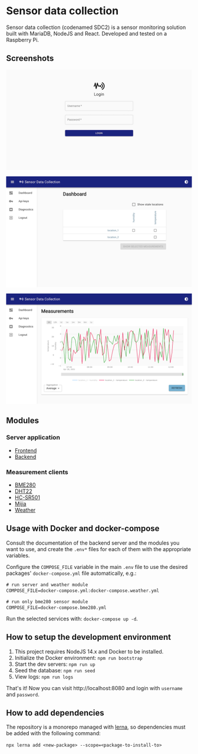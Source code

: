 # Sensor data collection

Sensor data collection (codenamed SDC2) is a sensor monitoring solution built with MariaDB, NodeJS and React.
Developed and tested on a Raspberry Pi.

## Screenshots

![](./screenshots/login.png)

![](./screenshots/dashboard.png)

![](./screenshots/chart.png)

## Modules

### Server application

- [Frontend](./packages/sdc2-frontend)
- [Backend](./packages/sdc2-server)

### Measurement clients

- [BME280](./packages/sdc2-client-bme280)
- [DHT22](./packages/sdc2-client-dht22)
- [HC-SR501](./packages/sdc2-client-hcsr501)
- [Mijia](./packages/sdc2-client-mijia)
- [Weather](./packages/sdc2-client-weather)

## Usage with Docker and docker-compose

Consult the documentation of the backend server and the modules you want to use, and create the `.env*` files for each
of them with the appropriate variables.

Configure the `COMPOSE_FILE` variable in the main `.env` file to use the desired packages' `docker-compose.yml` file
automatically, e.g.:

```dotenv
# run server and weather module
COMPOSE_FILE=docker-compose.yml:docker-compose.weather.yml
```

```dotenv
# run only bme280 sensor module
COMPOSE_FILE=docker-compose.bme280.yml
```

Run the selected services with: `docker-compose up -d`.

## How to setup the development environment

1. This project requires NodeJS 14.x and Docker to be installed.
2. Initialize the Docker environment: `npm run bootstrap`
3. Start the dev servers: `npm run up`
4. Seed the database: `npm run seed`
5. View logs: `npm run logs`

That's it! Now you can visit http://localhost:8080 and login with `username` and `password`.

## How to add dependencies

The repository is a monorepo managed with [lerna](https://lerna.js.org/), so dependencies must be added with the
following command:

`npx lerna add <new-package> --scope=<package-to-install-to>`
